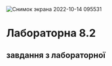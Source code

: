 ![Снимок экрана 2022-10-14 095531](https://user-images.githubusercontent.com/121064144/208545406-8db3cae2-e30a-4bd5-ab5f-6a3da8aede06.png)
# Лабораторна 8.2
## завдання з лабораторної
